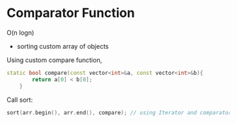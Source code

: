 # Comparator Function

O(n logn)
- sorting custom array of objects

Using custom compare function,
```cpp
static bool compare(const vector<int>&a, const vector<int>&b){
        return a[0] < b[0];
    }
```
Call sort:

```cpp
sort(arr.begin(), arr.end(), compare); // using Iterator and comparator function
```
